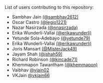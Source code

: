List of users contributing to this repository:

- Sambhav Jain [(@sambhav2612)](https://github.com/sambhav2612)
- Oscar Castro [(@legio1221)](https://github.com/Legio1221)
- Nazar Nasirzada [(@nnasirzada)](https://github.com/nnasirzada)
- Erika Wunderli-Vallai [(@erikawunderli)](https://github.com/ErikaWunderli)
- Yetunde Sola-Adebayo [(@yetunde79)](https://github.com/Yetunde79)
- Erika Wunderli-Vallai [(@erikawunderli)](https://github.com/ErikaWunderli)
- Joris Mansart [(@MisterJack49)](https://github.com/MisterJack49)
- Jayam Shah [(@jshah59)](https://github.com/jshah59)
- Richard Robinson [(@kincade71)](https://github.com/kincade71)
- Khemmapon Tawantham [(@khemmapon)](https://github.com/khemmapon)
- Vaibhav [@vjain02](https://github.com/vjain02)
- VKJain [@vkjain66](https://github.com/vkjain66)
